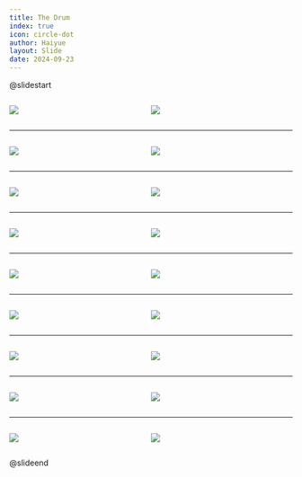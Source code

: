 ```yaml
---
title: The Drum
index: true
icon: circle-dot
author: Haiyue
layout: Slide
date: 2024-09-23
---
```

 
@slidestart

<div style="display:flex">
<div style="flex:1">

![](/reading/english/Level-K/The%20Drum/001.webp)
</div>
<div style="flex:1">

![](/reading/english/Level-K/The%20Drum/002.webp)
</div>
</div>

---

<div style="display:flex">
<div style="flex:1">

![](/reading/english/Level-K/The%20Drum/003.webp)
</div>
<div style="flex:1">

![](/reading/english/Level-K/The%20Drum/004.webp)
</div>
</div>

---

<div style="display:flex">
<div style="flex:1">

![](/reading/english/Level-K/The%20Drum/005.webp)
</div>
<div style="flex:1">

![](/reading/english/Level-K/The%20Drum/006.webp)
</div>
</div>

---

<div style="display:flex">
<div style="flex:1">

![](/reading/english/Level-K/The%20Drum/007.webp)
</div>
<div style="flex:1">

![](/reading/english/Level-K/The%20Drum/008.webp)
</div>
</div>

---

<div style="display:flex">
<div style="flex:1">

![](/reading/english/Level-K/The%20Drum/009.webp)
</div>
<div style="flex:1">

![](/reading/english/Level-K/The%20Drum/010.webp)
</div>
</div>

---

<div style="display:flex">
<div style="flex:1">

![](/reading/english/Level-K/The%20Drum/011.webp)
</div>
<div style="flex:1">

![](/reading/english/Level-K/The%20Drum/012.webp)
</div>
</div>

---

<div style="display:flex">
<div style="flex:1">

![](/reading/english/Level-K/The%20Drum/013.webp)
</div>
<div style="flex:1">

![](/reading/english/Level-K/The%20Drum/014.webp)
</div>
</div>

---

<div style="display:flex">
<div style="flex:1">

![](/reading/english/Level-K/The%20Drum/015.webp)
</div>
<div style="flex:1">

![](/reading/english/Level-K/The%20Drum/016.webp)
</div>
</div>

---

<div style="display:flex">
<div style="flex:1">

![](/reading/english/Level-K/The%20Drum/017.webp)
</div>
<div style="flex:1">

![](/reading/english/Level-K/The%20Drum/018.webp)
</div>
</div>

@slideend
